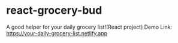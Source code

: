# react-grocery-bud
A good helper for your daily grocery list!(React project)
Demo Link:
https://your-daily-grocery-list.netlify.app
